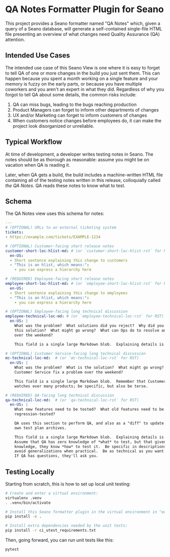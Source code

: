 QA Notes Formatter Plugin for Seano
===================================

This project provides a Seano formatter named "QA Notes" which, given a query of
a Seano database, will generate a self-contained single-file HTML file
presenting an overview of what changes need Quality Assurance (QA) attention.

Intended Use Cases
------------------

The intended use case of this Seano View is one where it is easy to forget to
tell QA of one or more changes in the build you just sent them.  This can happen
because you spent a month working on a single feature and your memory is fuzzy
on the early parts, or because you have multiple coworkers and you aren't an
expert in what they did.  Regardless of why you forgot to tell QA about some
details, the common risks include:

1.  QA can miss bugs, leading to the bugs reaching production
1.  Product Managers can forget to inform other departments of changes
1.  UX and/or Marketing can forget to inform customers of changes
1.  When customers notice changes before employees do, it can make the project
    look disorganized or unreliable.

Typical Workflow
----------------

At time of development, a developer writes testing notes in Seano.  The notes
should be as thorough as reasonable: assume you might be on vacation when QA is
reading it.

Later, when QA gets a build, the build includes a machine-written HTML file
containing all of the testing notes written in this release, colloquially called
_the QA Notes_.  QA reads these notes to know what to test.

Schema
------

The QA Notes view uses this schema for notes:

```yaml
---
# (OPTIONAL) URLs to an external ticketing system
tickets:
- https://example.com/tickets/EXAMPLE-1234

# (OPTIONAL) Customer-facing short release notes
customer-short-loc-hlist-md: # (or `customer-short-loc-hlist-rst` for RST)
  en-US:
  - Short sentence explaining this change to customers
  - "This is an hlist, which means:":
    - you can express a hierarchy here

# (REQUIRED) Employee-facing short release notes
employee-short-loc-hlist-md: # (or `employee-short-loc-hlist-rst` for RST)
  en-US:
  - Short sentence explaining this change to employees
  - "This is an hlist, which means:":
    - you can express a hierarchy here

# (OPTIONAL) Employee-facing long technical discussion
employee-technical-loc-md: # (or `employee-technical-loc-rst` for RST)
  en-US: |
    What was the problem?  What solutions did you reject?  Why did you choose
    this solution?  What might go wrong?  What can Ops do to resolve an outage
    over the weekend?

    This field is a single large Markdown blob.  Explaining details is good.

# (OPTIONAL) Customer Service-facing long technical discussion
mc-technical-loc-md:  # (or `mc-technical-loc-rst` for RST)
  en-US: |
    What was the problem?  What is the solution?  What might go wrong?  How can
    Customer Service fix a problem over the weekend?

    This field is a single large Markdown blob.  Remember that Customer Service
    watches over many products; be specific, but also be terse.

# (REQUIRED) QA-facing long technical discussion
qa-technical-loc-md:  # (or `qa-technical-loc-rst` for RST)
  en-US: |
    What new features need to be tested?  What old features need to be
    regression-tested?

    QA uses this section to perform QA, and also as a "diff" to update their
    own test plan archives.

    This field is a single large Markdown blob.  Explaining details is good.
    Assume that QA has zero knowledge of *what* to test, but that given that
    knowledge, they know *how* to test it.  Be specific in descriptions;
    avoid generalizations when practical.  Be as technical as you want.
    If QA has questions, they'll ask you.
```

Testing Locally
---------------

Starting from scratch, this is how to set up local unit testing:

```sh
# Create and enter a virtual environment:
virtualenv .venv
. .venv/bin/activate

# Install this Seano formatter plugin in the virtual environment in "editable mode"
pip install -e .

# Install extra dependencies needed by the unit tests:
pip install -r ci_utest_requirements.txt
```

Then, going forward, you can run unit tests like this:

```sh
pytest
```

